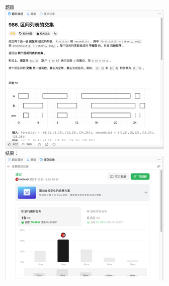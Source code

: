 [题目](https://leetcode.cn/problems/interval-list-intersections/description/)
![pic](img.png)
结果：
![pic](result.png)